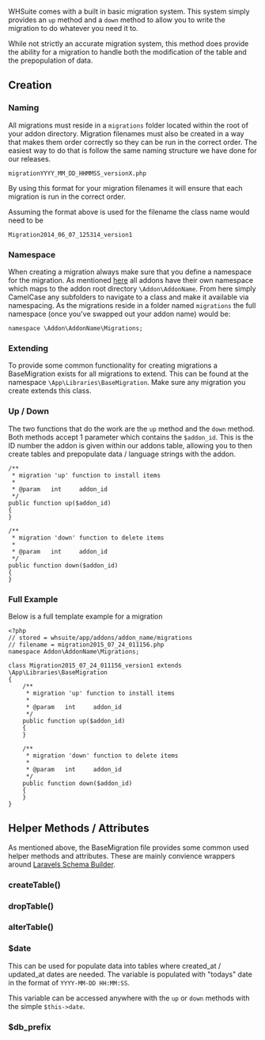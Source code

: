 WHSuite comes with a built in basic migration system. This system simply provides an `up` method and a `down` method to allow you to write the migration to do whatever you need it to.

While not strictly an accurate migration system, this method does provide the ability for a migration to handle both the modification of the table and the prepopulation of data.

## Creation 

### Naming

All migrations must reside in a `migrations` folder located within the root of your addon directory. Migration filenames must also be created in a way that makes them order correctly so they can be run in the correct order. The easiest way to do that is follow the same naming structure we have done for our releases.

`migrationYYYY_MM_DD_HHMMSS_versionX.php`

By using this format for your migration filenames it will ensure that each migration is run in the correct order.

Assuming the format above is used for the filename the class name would need to be

`Migration2014_06_07_125314_version1`

### Namespace

When creating a migration always make sure that you define a namespace for the migration. As mentioned [here](/Developer/Core/autoloader) all addons have their own namespace which maps to the addon root directory `\Addon\AddonName`. From here simply CamelCase any subfolders to navigate to a class and make it available via  namespacing. As the migrations reside in a folder named `migrations` the full namespace (once you've swapped out your addon name) would be:

	namespace \Addon\AddonName\Migrations;
	
### Extending

To provide some common functionality for creating migrations a BaseMigration exists for all migrations to extend. This can be found at the namespace `\App\Libraries\BaseMigration`. Make sure any migration you create extends this class.

### Up / Down

The two functions that do the work are the `up` method and the `down` method. Both methods accept 1 parameter which contains the `$addon_id`. This is the ID number the addon is given within our addons table, allowing you to then create tables and prepopulate data / language strings with the addon.

    /**
     * migration 'up' function to install items
     *
     * @param   int     addon_id
     */
    public function up($addon_id)
    {
    }
    
    /**
     * migration 'down' function to delete items
     *
     * @param   int     addon_id
     */
    public function down($addon_id)
    {
    }
    
### Full Example

Below is a full template example for a migration

    <?php 
    // stored = whsuite/app/addons/addon_name/migrations
    // filename = migration2015_07_24_011156.php
    namespace Addon\AddonName\Migrations;

    class Migration2015_07_24_011156_version1 extends \App\Libraries\BaseMigration
    {
        /**
         * migration 'up' function to install items
         *
         * @param   int     addon_id
         */
        public function up($addon_id)
        {
        }

        /**
         * migration 'down' function to delete items
         *
         * @param   int     addon_id
         */
        public function down($addon_id)
        {
        }
    }
    
## Helper Methods / Attributes

As mentioned above, the BaseMigration file provides some common used helper methods and attributes. These are mainly convience wrappers around [Laravels Schema Builder](URL).

### createTable()

### dropTable()

### alterTable()

### $date

This can be used for populate data into tables where created_at / updated_at dates are needed. The variable is populated with "todays" date in the format of `YYYY-MM-DD HH:MM:SS`.

This variable can be accessed anywhere with the `up` or `down` methods with the simple `$this->date`.

### $db_prefix


